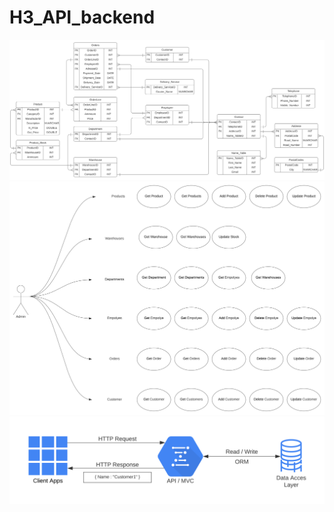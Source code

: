 # H3_API_backend

![This is an ER diagram](https://github.com/Razorsixfive/H3_CASE_API/blob/master/kravspec/H3_E_R_DiagramFILL.svg)
![This is an USECASE diagram](https://github.com/Razorsixfive/H3_CASE_API/blob/master/kravspec/H3_USECASE_DiagramFILL.svg)
![This is MVC](https://github.com/Razorsixfive/H3_CASE_API/blob/master/kravspec/MVC.svg)
